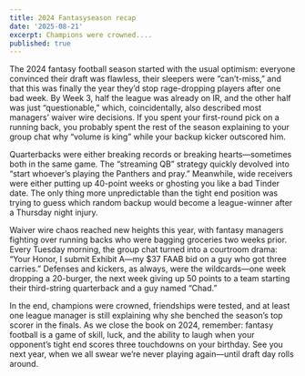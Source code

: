 ```yaml
---
title: 2024 Fantasyseason recap
date: '2025-08-21'
excerpt: Champions were crowned....
published: true
---
```

The 2024 fantasy football season started with the usual optimism: everyone convinced their draft was flawless, their sleepers were “can’t-miss,” and that this was finally the year they’d stop rage-dropping players after one bad week. By Week 3, half the league was already on IR, and the other half was just “questionable,” which, coincidentally, also described most managers’ waiver wire decisions. If you spent your first-round pick on a running back, you probably spent the rest of the season explaining to your group chat why “volume is king” while your backup kicker outscored him.  

Quarterbacks were either breaking records or breaking hearts—sometimes both in the same game. The “streaming QB” strategy quickly devolved into “start whoever’s playing the Panthers and pray.” Meanwhile, wide receivers were either putting up 40-point weeks or ghosting you like a bad Tinder date. The only thing more unpredictable than the tight end position was trying to guess which random backup would become a league-winner after a Thursday night injury.  

Waiver wire chaos reached new heights this year, with fantasy managers fighting over running backs who were bagging groceries two weeks prior. Every Tuesday morning, the group chat turned into a courtroom drama: “Your Honor, I submit Exhibit A—my $37 FAAB bid on a guy who got three carries.” Defenses and kickers, as always, were the wildcards—one week dropping a 20-burger, the next week giving up 50 points to a team starting their third-string quarterback and a guy named “Chad.”  

In the end, champions were crowned, friendships were tested, and at least one league manager is still explaining why she benched the season’s top scorer in the finals. As we close the book on 2024, remember: fantasy football is a game of skill, luck, and the ability to laugh when your opponent’s tight end scores three touchdowns on your birthday. See you next year, when we all swear we’re never playing again—until draft day rolls around.
